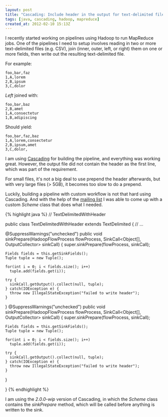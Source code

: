 ```yaml
---
layout: post
title: "Cascading: Include header in the output for text-delimited files"
tags: [java, cascading, hadoop, mapreduce]
created_at: 2012-02-10 15:13Z
---
```


I recently started working on pipelines using Hadoop to run MapReduce jobs. 
One of the pipelines I need to setup involves reading in two or more text-delimited 
files (e.g. CSV), join (inner, outer, left, or right) them on one or more fields, 
then write out the resulting text-delimited file.

For example:
    
    foo,bar,faz
    1,A,lorem
    2,B,ipsum
    3,C,dolor

*Left* joined with:

	foo,bar,baz
	2,B,amet
	1,A,consectetur
	1,B,adipiscing


Should yield:

	foo,bar,faz,baz
	1,A,lorem,consectetur
	2,B,ipsum,amet
	3,C,dolor,

I am using [Cascading](http://www.cascading.org/) for building the pipeline, and everything was working great.
However, the output file did not contain the header as the first line, which was part of
the requirement.

For small files, it's not a big deal to use prepend the header afterwards, but with very large files (&gt; 5GB),
it becomes too slow to do a prepend.

Luckily, building a pipeline with custom workflow is not that hard using Cascading. And with the help of
the [mailing list](http://groups.google.com/group/cascading-user/topics) I was able to come up with a custom
*Scheme* class that does what I needed.

{% highlight java %}
// TextDelimitedWithHeader

public class TextDelimitedWithHeader extends TextDelimited {
  // ...

  @SuppressWarnings("unchecked")
  public void sinkPrepare(HadoopFlowProcess flowProcess, SinkCall<Object[], OutputCollector> sinkCall) {
    super.sinkPrepare(flowProcess, sinkCall);

    Fields fields = this.getSinkFields();
    Tuple tuple = new Tuple();

    for(int i = 0; i < fields.size(); i++)
      tuple.add(fields.get(i));

    try {
      sinkCall.getOutput().collect(null, tuple);
    } catch(IOException e) {
      throw new IllegalStateException("failed to write header");
    }
  }
  @SuppressWarnings("unchecked")
  public void sinkPrepare(HadoopFlowProcess flowProcess, SinkCall<Object[], OutputCollector> sinkCall) {
    super.sinkPrepare(flowProcess, sinkCall);

    Fields fields = this.getSinkFields();
    Tuple tuple = new Tuple();

    for(int i = 0; i < fields.size(); i++)
      tuple.add(fields.get(i));

    try {
      sinkCall.getOutput().collect(null, tuple);
    } catch(IOException e) {
      throw new IllegalStateException("failed to write header");
    }
  }

}
{% endhighlight %}

I am using the *2.0.0-wip* version of Cascading, in which the *Scheme* class contains the *sinkPrepare* method,
which will be called before anything is written to the sink.


